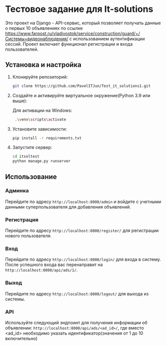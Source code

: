 # Тестовое задание для It-solutions

Это проект на Django - API-сервис, 
который позволяет получать данные о первых 10 объявлениях по ссылке 
https://www.farpost.ru/vladivostok/service/construction/guard/+/Системы+видеонаблюдения/
с использованием аутентификации сессий.
Проект включает функционал регистрации и входа пользователей.

## Установка и настройка

1. Клонируйте репозиторий:

    ```bash
    git clone https://github.com/PavelITJun/Test_it_solutions1.git
    ```
   
2. Создайте и активируйте виртуальное окружение(Python 3.9 или выше):

   Для активации на Windows:
   ```bash
    .\venv\scripts\activate
    ```

3. Установите зависимости:

    ```bash
    pip install -r requirements.txt
    ```

4. Запустите сервер:

    ```bash
    cd itsoltest
    python manage.py runserver
    ```

## Использование

### Админка

Перейдите по адресу `http://localhost:8000/admin` и войдите с учетными данными суперпользователя для добавления объявлений.

### Регистрация

Перейдите по адресу `http://localhost:8000/register/` для регистрации нового пользователя.

### Вход

Перейдите по адресу `http://localhost:8000/login/` для входа в систему. 
После успешного входа вас перенаправит на `http://localhost:8000/api/ads/1/`.

### Выход

Перейдите по адресу `http://localhost:8000/logout/` для выхода из системы.

### API

Используйте следующий эндпоинт для получения информации об объявлении:
`http://localhost:8000/api/ads/<ad_id>/`, где вместо <ad_id> необходимо указать идентификатор(значения от 1 до 10 включительно)


